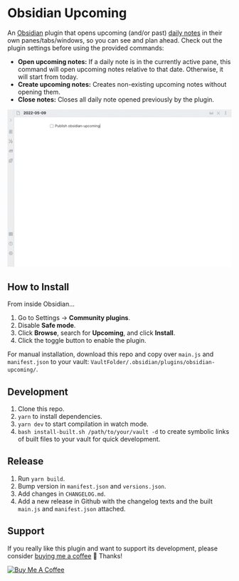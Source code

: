 # Obsidian Upcoming

An [Obsidian](https://obsidian.md) plugin that opens upcoming (and/or past) [daily notes](https://help.obsidian.md/Plugins/Daily+notes) in their own panes/tabs/windows, so you can see and plan ahead. Check out the plugin settings before using the provided commands:

- **Open upcoming notes:** If a daily note is in the currently active pane, this command will open upcoming notes relative to that date. Otherwise, it will start from today.
- **Create upcoming notes:** Creates non-existing upcoming notes without opening them.
- **Close notes:** Closes all daily note opened previously by the plugin.

![Demo](https://raw.githubusercontent.com/charliecm/obsidian-upcoming/main/demo.gif)

## How to Install

From inside Obsidian…
1. Go to Settings → **Community plugins**.
2. Disable **Safe mode**.
3. Click **Browse**, search for **Upcoming**, and click **Install**.
4. Click the toggle button to enable the plugin.

For manual installation, download this repo and copy over `main.js` and `manifest.json` to your vault: `VaultFolder/.obsidian/plugins/obsidian-upcoming/`.

## Development

1. Clone this repo.
2. `yarn` to install dependencies.
3. `yarn dev` to start compilation in watch mode.
4. `bash install-built.sh /path/to/your/vault -d` to create symbolic links of built files to your vault for quick development.

## Release

1. Run `yarn build`.
2. Bump version in `manifest.json` and `versions.json`.
3. Add changes in `CHANGELOG.md`.
4. Add a new release in Github with the changelog texts and the built `main.js` and `manifest.json` attached.

## Support

If you really like this plugin and want to support its development, please consider [buying me a coffee](https://www.buymeacoffee.com/charliecm) 🙂 Thanks!

<a href="https://www.buymeacoffee.com/charliecm" target="_blank"><img src="https://cdn.buymeacoffee.com/buttons/v2/default-yellow.png" alt="Buy Me A Coffee" width="217" height="60" /></a>
